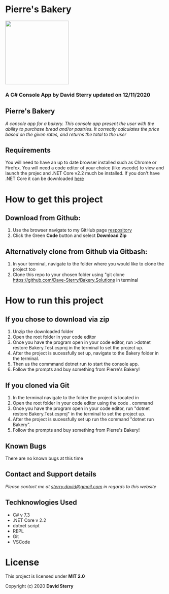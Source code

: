 # Pierre's Bakery
<img src="https://github.com/Dave-Sterry.png" width="200px" height="auto">

### A C# Console App by David Sterry updated on 12/11/2020

## Pierre's Bakery

_A console app for a bakery. This console app present the user with the ability to purchase bread and/or pastries. It correctly calculates the price based on the given rates, and returns the total to the user_


## Requirements
 You will need to have an up to date browser installed such as Chrome or Firefox. You will need a code editor of your choice (like vscode) to view and launch the projec and .NET Core v2.2 much be installed. If you don't have .NET Core it can be downloaded [here](https://dotnet.microsoft.com/download/dotnet-core/thank-you/sdk-2.2.106-macos-x64-installer) 

# How to get this project 
## Download from Github:
1. Use the browser navigate to my GitHub page [respository](https://github.com/Dave-Sterry/Bakery.Solutions)
2. Click the Green **Code** button and select **Download Zip**

## Alternatively clone from Github via Gitbash:
1. In your terminal, navigate to the folder where you would like to clone the project too
2. Clone this repo to your chosen folder using "git clone https://github.com/Dave-Sterry/Bakery.Solutions in terminal

# How to run this project
## If you chose to download via zip
1. Unzip the downloaded folder
2. Open the root folder in your code editor 
3. Once you have the program open in your code editor, run >dotnet restore Bakery.Test.csproj in the terminal to set the project up.
4. After the project is sucessfully set up, navigate to the Bakery folder in the terminal.
5. Then us the commmand dotnet run to start the console app. 
6. Follow the prompts and buy something from Pierre's Bakery!

## If you cloned via Git
1. In the terminal navigate to the folder the project is located in
2. Open the root folder in your code editor using the code . command 
3. Once you have the program open in your code editor, run "dotnet restore Bakery.Test.csproj" in the terminal to set the project up.
4. After the project is sucessfully set up run the command "dotnet run Bakery". 
5. Follow the prompts and buy something from Pierre's Bakery!
 

## Known Bugs
There are no known bugs at this time


## Contact and Support details

_Please contact me at sterry.david@gmail.com in regards to this website_

## Techknowlogies Used

* C# v 7.3
* .NET Core v 2.2
* dotnet script
* REPL
* Git
* VSCode

# License

This project is licensed under **MIT 2.0**

Copyright (c) 2020 **David Sterry**